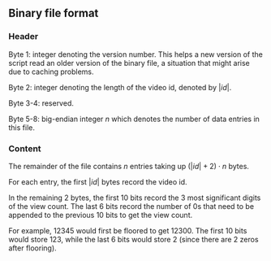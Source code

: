 ## Binary file format

### Header

Byte 1: integer denoting the version number. This helps a new version of the script read an older version of the binary file, a situation that might arise due to caching problems.

Byte 2: integer denoting the length of the video id, denoted by $|id|$.

Byte 3-4: reserved.

Byte 5-8: big-endian integer $n$ which denotes the number of data entries in this file.

### Content

The remainder of the file contains $n$ entries taking up $(|id| + 2) \cdot n$ bytes.

For each entry, the first $|id|$ bytes record the video id. 

In the remaining 2 bytes, the first 10 bits record the 3 most significant digits of the view count. The last 6 bits record the number of 0s that need to be appended to the previous 10 bits to get the view count. 

For example, 12345 would first be floored to get 12300. The first 10 bits would store 123, while the last 6 bits would store 2 (since there are 2 zeros after flooring). 

